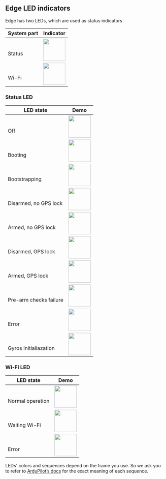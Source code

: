 ## Edge LED indicators

Edge has two LEDs, which are used as status indicators

| System part | Indicator |
|-----------|------|
|<div style="margin-top: 25px">Status</div>|<div><img src="../img/led-status/status_led_green.png" style="height: 70px;"></div>  |
|<div style="margin-top: 25px">Wi-Fi</div>|<div><img src="../img/led-status/wifi_led_blue.png" style="height: 70px;"></div>  |

### Status LED

| LED state | Demo |
|-----------|------|
|<div style="margin-top: 25px">Off</div>|<div><img src="../img/led-status/status_led_inactive.png" style="height: 70px;"></div>  |
|<div style="margin-top: 25px">Booting</div>|<div><img src="../img/led-status/status_led_white_blinking.gif" style="height: 70px;"></div>  |
|<div style="margin-top: 25px">Bootstrapping</div>|<div><img src="../img/led-status/status_led_white.png" style="height: 70px;"></div>  |
|<div style="margin-top: 25px">Disarmed, no GPS lock</div>|<div><img src="../img/led-status/status_led_blue_blinking.gif" style="height: 70px;"></div>  |
|<div style="margin-top: 25px">Armed, no GPS lock</div>|<div><img src="../img/led-status/status_led_blue.png" style="height: 70px;"></div>  |
|<div style="margin-top: 25px">Disarmed, GPS lock</div>|<div><img src="../img/led-status/status_led_green_blinking.gif" style="height: 70px;"></div>  |
|<div style="margin-top: 25px">Armed, GPS lock</div>|<div><img src="../img/led-status/status_led_green.png" style="height: 70px;"></div>  |
|<div style="margin-top: 25px">Pre-arm checks failure</div>|<div><img src="../img/led-status/status_led_yellow_blinking.gif" style="height: 70px;"></div>  |
|<div style="margin-top: 25px">Error</div>|<div><img src="../img/led-status/status_led_red.png" style="height: 70px;"></div>  |
|<div style="margin-top: 25px">Gyros Initialiazation</div>|<div><img src="../img/led-status/status_led_red_blue_blinking.gif" style="height: 70px;"></div>  |

### Wi-Fi LED

| LED state | Demo |
|-----------|------|
|<div style="margin-top: 25px">Normal operation</div>|<div><img src="../img/led-status/wifi_led_blue.png" style="height: 70px;"></div>  |
|<div style="margin-top: 25px">Waiting Wi-Fi</div>|<div><img src="../img/led-status/wifi_led_green.png" style="height: 70px;"></div>  |
|<div style="margin-top: 25px">Error</div>|<div><img src="../img/led-status/wifi_led_red.png" style="height: 70px;"></div>  |

LEDs' colors and sequences depend on the frame you use. So we ask you to refer 
to [ArduPilot’s docs](http://ardupilot.org/copter/docs/common-leds-pixhawk.html) for the exact meaning of each sequence.
